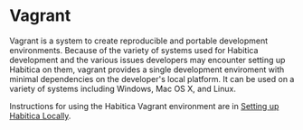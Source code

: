 # Vagrant #

Vagrant is a system to create reproducible and portable development
environments. Because of the variety of systems used for Habitica
development and the various issues developers may encounter setting up
Habitica on them, vagrant provides a single development enviroment with
minimal dependencies on the developer's local platform. It can be used
on a variety of systems including Windows, Mac OS X, and Linux.

Instructions for using the Habitica Vagrant environment are in
[Setting up Habitica Locally](http://habitica.fandom.com/wiki/Setting_up_Habitica_Locally).
